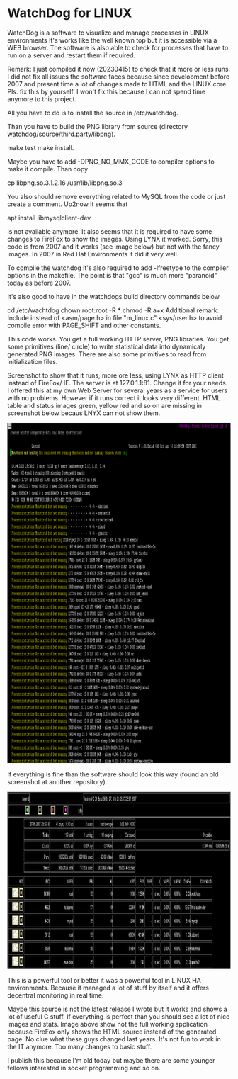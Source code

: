 # WatchDog for LINUX
WatchDog is a software to visualize and manage processes in LINUX environments
It's works like the well known top but it is accessible via a WEB browser. The software is also able to check for processes that have to run on a server
and restart them if required.


Remark:
I just compiled it now (20230415) to check that it more or less runs. I did not fix all issues the software faces because since development before 2007 and present time a lot of changes made to HTML and the LINUX core. Pls. fix this by yourself. I won't fix this because I can not spend time anymore to this project. 

All you have to do is to install the source in /etc/watchdog.

Than you have to build the PNG library from source (directory watchdog/source/third.party/libpng).

make test
make install.

Maybe you have to add -DPNG_NO_MMX_CODE to compiler options to make it compile.
Than copy  

cp libpng.so.3.1.2.16  /usr/lib/libpng.so.3

You also should remove everything related to MySQL from the code or just create a comment. Up2now it seems that 

apt install libmysqlclient-dev

is not available anymore. It also seems that it is required to have some changes to FireFox to show the images. Using LYNX it worked. Sorry, this code is from 2007 and it works (see image below) but not with the fancy images. In 2007 in Red Hat Environments it did it very well.

To compile the watchdog it's also required to add -lfreetype to the compiler options in the makefile. The point is that "gcc" is much more "paranoid" today as before 2007.


It's also good to have in the watchdogs build directory commands below

cd /etc/wachtdog
chown root:root -R *
chmod -R a+x
Additional remark: Include instead of <asm/page.h> in file "m_linux.c" <sys/user.h> to avoid compile error with PAGE_SHIFT and other constants.



This code works. You get a full working HTTP server, PNG libraries. You get some primitives (line/ circle) to write statistical data into dynamicaly generated PNG images. There are also some primitives to read from initialization files.

Screenshot to show that it runs, more ore less, using LYNX as HTTP client instead of FireFox/ IE.
The server is at 127.0.1.1:81. Change it for your needs. I offered this at my own Web Server for several years as a service for users with no problems. However if it runs correct it looks very different. HTML table and status images green, yellow red and so on are missing in screenshot below becaus LNYX can not show them.


<img src="https://github.com/GeraldR63/WatchDog/blob/main/screenshot.png" width="1024" height="768">

If everything is fine than the software should look this way (found an old screenshot at another repository).

<img src="https://github.com/GeraldR63/WatchDog/blob/main/full%20working.jpg" width="1024" height="400">

This is a powerful tool or better it was a powerful tool in LINUX HA environments. Because it managed a lot of stuff by itself and it offers decentral monitoring in real time.

Maybe this source is not the latest release I wrote but it works and shows a lot of useful C stuff.
If everything is perfect than you should see a lot of nice images and stats. Image above show not the full working application because FireFox only shows the HTML source instead of the generated page. No clue what these guys changed last years. It's not fun to work in the IT anymore. Too many changes to basic stuff.

I publish this because I'm old today but maybe there are some younger fellows interested in socket programming and so on.
